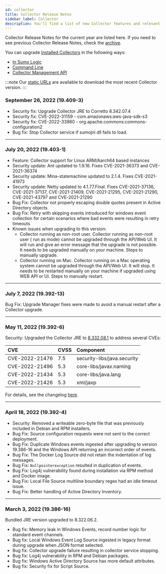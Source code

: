 ```yaml
---
id: collector
title: Collector Release Notes
sidebar_label: Collector
description: You'll find a list of new Collector features and relevant bug fixes for each release. In order to begin using the features listed here, you'll need to upgrade Collector software.
---
```


Collector Release Notes for the current year are listed here. If you need to see previous Collector Release Notes, check the [archive](/docs/releasenotes/archive).

You can upgrade [Installed Collectors](/docs/send-data/installed-collectors) in the following ways:

* [In Sumo Logic](/docs/send-data/collection/upgrade-collectors.md)
* [Command Line](/docs/send-data/collection/upgrade-collectors.md)
* [Collector Management API](/docs/api/collectors#Upgrade-or-Downgrade-Collectors-Using-the-API)

:::note
Our [static URLs](/docs/send-data/installed-collectors/collector-installation-reference/download-collector-from-static-url) are available to download the most recent Collector version.
:::

### September 26, 2022 (19.409-3) 

* Security fix: Upgrade Collector JRE to Corretto 8.342.07.4
* Security fix:  CVE-2022-31159 - com.amazonaws:aws-java-sdk-s3
* Security fix: CVE-2022-33980 - org.apache.commons:commons-configuration2 
* Bug fix: Stop Collector service if sumojni dll fails to load.

---
### July 20, 2022 (19.403-1)

* Feature: Collector support for Linux ARM/Aarch64 based instances
* Security update: Ant updated to 1.9.16. Fixes CVE-2021-36373 and CVE-2021-36374
* Security update: Mina-statemachine updated to 2.1.4. Fixes CVE-2021-41973
* Security update: Netty updated to 4.1.77.Final. Fixes CVE-2021-37136, CVE-2021-37137, CVE-2021-21409, CVE-2021-21295, CVE-2021-21290, CVE-2021-43797 and CVE-2021-21290
* Bug Fix: Collector not properly escaping double quotes present in Active Directory objects
* Bug Fix: Retry with skipping events introduced for windows event collection for certain scenarios where bad events were resulting in retry timeouts
* Known issues when upgrading to this version:
  * Collector running as non-root user. Collector running as non-root user ( run as mode) cannot be upgraded through the API/Web UI. It will run and give an error message that the upgrade is not possible. It needs to be upgraded manually on your machine. Steps to manually upgrade.
  * Collector running on Mac. Collector running on a Mac operating system cannot be upgraded through the API/Web UI. It will stop. It needs to be restarted manually on your machine if upgraded using WEB API or UI. Steps to manually restart.

---
### July 7, 2022 (19.392-13)
Bug Fix: Upgrade Manager fixes were made to avoid a manual restart after a Collector upgrade.

---
### May 11, 2022 (19.392-6)
Security: Upgraded the Collector JRE to [8.332.08.1](https://github.com/corretto/corretto-8/releases/tag/8.332.08.1) to address several CVEs:

| CVE            | CVSS | Component                   |
|:----------------|:------|:----------------------------|
| CVE-2022-21476 | 7.5  | security-libs/java.security |
| CVE-2022-21496 | 5.3  | core-libs/javax.naming      |
| CVE-2022-21434 | 5.3  | core-libs/java.lang         |
| CVE-2022-21426 | 5.3  | xml/jaxp                    |


For details, see the changelog [here](https://github.com/corretto/corretto-8/blob/release-8.332.08.1/CHANGELOG.md).

---
### April 18, 2022 (19.392-4)
* Security: Removed a writeable zero-byte file that was previously included in Debian and RPM installers.
* Bug Fix: Source configuration requests were not sent to the correct deployment.
* Bug Fix: Duplicate Windows events ingested after upgrading to version 19.386-16 and the Windows API returning an incorrect order of events.
* Bug Fix: The Docker Log Source did not retain the indentation of log messages.
* Bug Fix: `Nullpointerexception` resulted in duplication of events.
* Bug Fix: Log4j vulnerability found during installation via RPM method and Docker image.
* Bug Fix: Local File Source multiline boundary regex had an idle timeout issue.
* Bug Fix: Better handling of Active Directory Inventory.

---
### March 3, 2022 (19.386-16)
Bundled JRE version upgraded to 8.322.06.2.
* Bug fix: Memory leak in Windows Events, record number logic for standard event channels.
* Bug fix: Local Windows Event Log Source ingested in legacy format during upgrade when JSON format selected.
* Bug fix: Collector upgrade failure resulting in collector service stopping.
* Bug fix: Log4j vulnerability in RPM and Debian packages.
* Bug fix: Windows Active Directory Source has more default attributes.
* Bug fix: Security fix for Script Source.
